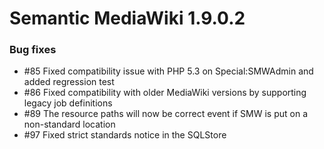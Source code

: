 # Semantic MediaWiki 1.9.0.2

### Bug fixes

* #85 Fixed compatibility issue with PHP 5.3 on Special:SMWAdmin and added regression test
* #86 Fixed compatibility with older MediaWiki versions by supporting legacy job definitions
* #89 The resource paths will now be correct event if SMW is put on a non-standard location
* #97 Fixed strict standards notice in the SQLStore
